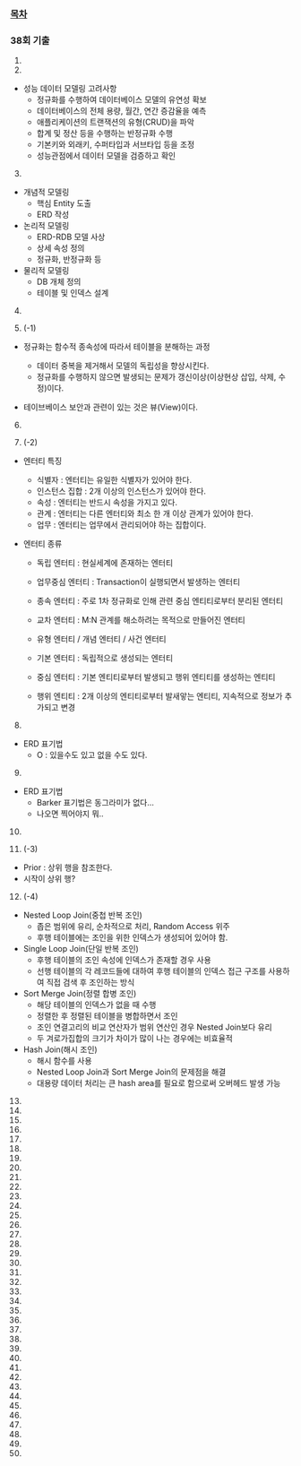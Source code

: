 ### [목차](../readme.md)

### 38회 기출

1.

2.

- 성능 데이터 모델링 고려사항
  - 정규화를 수행하여 데이터베이스 모델의 유연성 확보
  - 데이터베이스의 전체 용량, 월간, 연간 증감율을 예측
  - 애플리케이션의 트랜잭션의 유형(CRUD)을 파악
  - 합계 및 정산 등을 수행하는 반정규화 수행
  - 기본키와 외래키, 수퍼타입과 서브타입 등을 조정
  - 성능관점에서 데이터 모델을 검증하고 확인

3.

- 개념적 모델링
  - 핵심 Entity 도출
  - ERD 작성
- 논리적 모델링
  - ERD-RDB 모델 사상
  - 상세 속성 정의
  - 정규화, 반정규화 등
- 물리적 모델링
  - DB 개체 정의
  - 테이블 및 인덱스 설계

4.

5. (-1)

- 정규화는 함수적 종속성에 따라서 테이블을 분해하는 과정

  - 데이터 중복을 제거해서 모델의 독립성을 향상시킨다.
  - 정규화를 수행하지 않으면 발생되는 문제가 갱신이상(이상현상 삽입, 삭제, 수정)이다.

- 테이브베이스 보안과 관련이 있는 것은 뷰(View)이다.

6.

7. (-2)

- 엔터티 특징

  - 식별자 : 엔터티는 유일한 식별자가 있어야 한다.
  - 인스턴스 집합 : 2개 이상의 인스턴스가 있어야 한다.
  - 속성 : 엔터티는 반드시 속성을 가지고 있다.
  - 관계 : 엔터티는 다른 엔터티와 최소 한 개 이상 관계가 있어야 한다.
  - 업무 : 엔터티는 업무에서 관리되어야 하는 집합이다.

- 엔터티 종류

  - 독립 엔터티 : 현실세계에 존재하는 엔터티
  - 업무중심 엔터티 : Transaction이 실행되면서 발생하는 엔터티
  - 종속 엔터티 : 주로 1차 정규화로 인해 관련 중심 엔티티로부터 분리된 엔터티
  - 교차 엔터티 : M:N 관계를 해소하려는 목적으로 만들어진 엔터티

  - 유형 엔터티 / 개념 엔터티 / 사건 엔터티

  - 기본 엔터티 : 독립적으로 생성되는 엔터티
  - 중심 엔터티 : 기본 엔티티로부터 발생되고 행위 엔티티를 생성하는 엔티티
  - 행위 엔티티 : 2개 이상의 엔티티로부터 발새앟는 엔티티, 지속적으로 정보가 추가되고 변경

8.

- ERD 표기법
  - O : 있을수도 있고 없을 수도 있다.

9.

- ERD 표기법
  - Barker 표기법은 동그라미가 없다...
  - 나오면 찍어야지 뭐..

10.

11. (-3)

- Prior : 상위 행을 참조한다.
- 시작이 상위 행?

12. (-4)

- Nested Loop Join(중첩 반복 조인)
  - 좁은 범위에 유리, 순차적으로 처리, Random Access 위주
  - 후행 테이블에는 조인을 위한 인덱스가 생성되어 있어야 함.
- Single Loop Join(단일 반복 조인)
  - 후행 테이블의 조인 속성에 인덱스가 존재할 경우 사용
  - 선행 테이블의 각 레코드들에 대하여 후행 테이블의 인덱스 접근 구조를 사용하여 직접 검색 후 조인하는 방식
- Sort Merge Join(정렬 합병 조인)
  - 해당 테이블의 인덱스가 없을 때 수행
  - 정렬한 후 정렬된 테이블을 병합하면서 조인
  - 조인 연결고리의 비교 연산자가 범위 연산인 경우 Nested Join보다 유리
  - 두 겨로가집합의 크기가 차이가 많이 나는 경우에는 비효율적
- Hash Join(해시 조인)
  - 해시 함수를 사용
  - Nested Loop Join과 Sort Merge Join의 문제점을 해결
  - 대용량 데이터 처리는 큰 hash area를 필요로 함으로써 오버헤드 발생 가능

13.

14.

15.

16.

17.

18.

19.

20.

21.

22.

23.

24.

25.

26.

27.

28.

29.

30.

31.

32.

33.
34.
35.
36.
37.
38.
39.
40.
41.
42.
43.
44.
45.
46.
47.
48.
49.
50.
